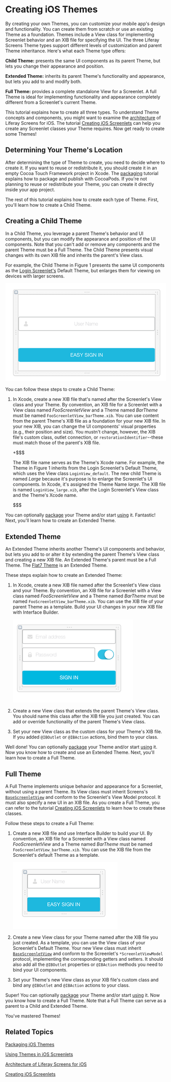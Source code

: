 # Creating iOS Themes [](id=creating-ios-themes)

By creating your own Themes, you can customize your mobile app's design and
functionality. You can create them from scratch or use an existing Theme as a
foundation. Themes include a View class for implementing Screenlet behavior and
an XIB file for specifying the UI. The three Liferay Screens Theme types support
different levels of customization and parent Theme inheritance. Here's what each
Theme type offers: 

**Child Theme:** presents the same UI components as its parent Theme, but lets 
you change their appearance and position.

**Extended Theme:** inherits its parent Theme's functionality and appearance,
but lets you add to and modify both.

**Full Theme:** provides a complete standalone View for a Screenlet. A full
Theme is ideal for implementing functionality and appearance completely
different from a Screenlet's current Theme.

This tutorial explains how to create all three types. To understand Theme
concepts and components, you might want to examine the
[architecture](/develop/tutorials/-/knowledge_base/7-0/architecture-of-liferay-screens-for-ios)
of Liferay Screens for iOS. The tutorial
[Creating iOS Screenlets](/develop/tutorials/-/knowledge_base/7-0/creating-ios-screenlets)
can help you create any Screenlet classes your Theme requires. Now get ready to
create some Themes! 

## Determining Your Theme's Location [](id=determining-your-themes-location)

After determining the type of Theme to create, you need to decide where to
create it. If you want to reuse or redistribute it, you should create it in an
empty Cocoa Touch Framework project in Xcode. The 
[packaging](/develop/tutorials/-/knowledge_base/7-0/packaging-ios-themes)
tutorial explains how to package and publish with CocoaPods. If you're
not planning to reuse or redistribute your Theme, you can create it directly
inside your app project. 

The rest of this tutorial explains how to create each type of Theme. First,
you'll learn how to create a Child Theme.

## Creating a Child Theme [](id=creating-a-child-theme)

In a Child Theme, you leverage a parent Theme's behavior and UI components, but
you can modify the appearance and position of the UI components. Note that you
can't add or remove any components and the parent Theme must be a Full Theme.
The Child Theme presents visual changes with its own XIB file and inherits the
parent's View class. 

For example, the Child Theme in Figure 1 presents the same UI components as the
[Login Screenlet's](https://github.com/liferay/liferay-screens/tree/master/ios/Framework/Core/Auth/LoginScreenlet)
Default Theme, but enlarges them for viewing on devices with larger screens.

![Figure 1: The UI components are enlarged in the example Child Theme's XIB file.](../../../images/screens-ios-xcode-child-theme.png)

You can follow these steps to create a Child Theme: 

1.  In Xcode, create a new XIB file that's named after the Screenlet's View
    class and your Theme. By convention, an XIB file for a Screenlet with a View
    class named *FooScreenletView* and a Theme named *BarTheme* must be named
    `FooScreenletView_barTheme.xib`. You can use content from the parent Theme's
    XIB file as a foundation for your new XIB file. In your new XIB, you can
    change the UI components' visual properties (e.g., their position and size).
    You mustn't change, however, the XIB file's custom class, outlet connection,
    or `restorationIdentifier`--these must match those of the parent's XIB file.

	+$$$

	The XIB file name serves as the Theme's Xcode name. For example, the Theme
	in Figure 1 inherits from the Login Screenlet's Default Theme, which uses
	the View class `LoginView_default`. The new child Theme is named *Large*
	because it's purpose is to enlarge the Screenlet's UI components. In Xcode,
	it's assigned the Theme Name *large*. The XIB file is named
	`LoginView_large.xib`, after the Login Screenlet's View class and the
	Theme's Xcode name.

	$$$

You can optionally
[package](/develop/tutorials/-/knowledge_base/7-0/packaging-ios-themes) your
Theme and/or start
[using](/develop/tutorials/-/knowledge_base/7-0/using-themes-in-ios-screenlets)
it. Fantastic! Next, you'll learn how to create an Extended Theme.

## Extended Theme [](id=extended-theme)

An Extended Theme inherits another Theme's UI components and behavior, but lets
you add to or alter it by extending the parent Theme's View class and
creating a new XIB file. An Extended Theme's parent must be a Full Theme. The
[Flat7 Theme](https://github.com/liferay/liferay-screens/tree/master/ios/Framework/Themes/Flat7)
is an Extended Theme.

These steps explain how to create an Extended Theme:

1.  In Xcode, create a new XIB file named after the Screenlet's View class and
    your Theme. By convention, an XIB file for a Screenlet with a View class
    named *FooScreenletView* and a Theme named *BarTheme* must be named
    `FooScreenletView_barTheme.xib`. You can use the XIB file of your parent
    Theme as a template. Build your UI changes in your new XIB file with
    Interface Builder.

    ![Figure 2: This example Extended Theme's XIB file extends the Login Portlet's UI and behavior with a switch that lets the user show or hide the password field value.](../../../images/screens-ios-xcode-ext-theme.png)

2.  Create a new View class that extends the parent Theme's View class. You 
    should name this class after the XIB file you just created. You can add or
    override functionality of the parent Theme's View class.

3.  Set your new View class as the custom class for your Theme's XIB file.
    If you added `@IBOutlet` or `@IBAction` actions, bind them to your class. 

Well done! You can optionally
[package](/develop/tutorials/-/knowledge_base/7-0/packaging-ios-themes) your
Theme and/or start
[using](/develop/tutorials/-/knowledge_base/7-0/using-themes-in-ios-screenlets)
it. Now you know how to create and use an Extended Theme. Next, you'll learn how
to create a Full Theme.

## Full Theme [](id=full-theme)

A Full Theme implements unique behavior and appearance for a Screenlet, without
using a parent Theme. Its View class must inherit Screens's
[`BaseScreenletView`](https://github.com/liferay/liferay-screens/blob/master/ios/Framework/Core/Base/BaseScreenletView.swift)
and conform to the Screenlet's View Model protocol. It must also specify a new
UI in an XIB file. As you create a Full Theme, you can refer to the tutorial
[Creating iOS Screenlets](/develop/tutorials/-/knowledge_base/7-0/creating-ios-screenlets)
to learn how to create these classes. 

Follow these steps to create a Full Theme:

1.  Create a new XIB file and use Interface Builder to build your UI. By
    convention, an XIB file for a Screenlet with a View class named
    *FooScreenletView* and a Theme named *BarTheme* must be named
    `FooScreenletView_barTheme.xib`. You can use the XIB file from the
    Screenlet's default Theme as a template. 

    ![Figure 3: This Full Theme for the Login Screenlet, includes a text field for entering the user name, uses the UDID for the password, and adds a *Sign In* button with the same `restorationIdentifier` as the Default Theme.](../../../images/screens-ios-xcode-full-theme.png)

2.  Create a new View class for your Theme named after the XIB file you just 
    created. As a template, you can use the View class of your Screenlet's
    Default Theme. Your new View class must inherit
    [`BaseScreenletView`](https://github.com/liferay/liferay-screens/blob/master/ios/Framework/Core/Base/BaseScreenletView.swift)
	and conform to the Screenlet's `*ScreenletViewModel` protocol, implementing
	the corresponding getters and setters. It should also add all the
	`@IBOutlet` properties or `@IBAction` methods you need to bind your UI
	components. 

3.  Set your Theme's new View class as your XIB file's custom class and bind 
    any `@IBOutlet` and `@IBAction` actions to your class. 

Super! You can optionally
[package](/develop/tutorials/-/knowledge_base/7-0/packaging-ios-themes) your
Theme and/or start
[using](/develop/tutorials/-/knowledge_base/7-0/using-themes-in-ios-screenlets)
it. Now you know how to create a Full Theme. Note that a Full Theme can serve as
a parent to a Child and Extended Theme. 

You've mastered Themes! 

## Related Topics [](id=related-topics)

[Packaging iOS Themes](/develop/tutorials/-/knowledge_base/7-0/packaging-ios-themes)

[Using Themes in iOS Screenlets](/develop/tutorials/-/knowledge_base/7-0/using-themes-in-ios-screenlets)

[Architecture of Liferay Screens for iOS](/develop/tutorials/-/knowledge_base/7-0/architecture-of-liferay-screens-for-ios)

[Creating iOS Screenlets](/develop/tutorials/-/knowledge_base/7-0/creating-ios-screenlets)
